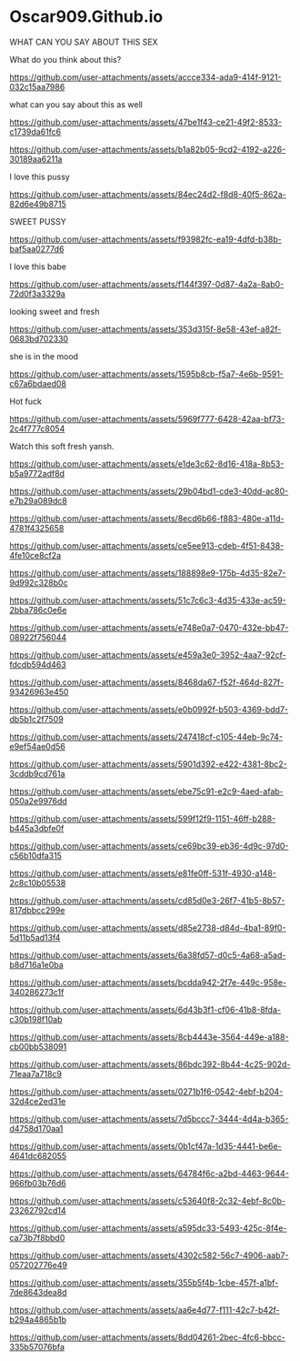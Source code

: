 # Oscar909.Github.io
WHAT CAN YOU SAY ABOUT THIS SEX

What do you think about this?


https://github.com/user-attachments/assets/accce334-ada9-414f-9121-032c15aa7986

what can you say about this as well

https://github.com/user-attachments/assets/47be1f43-ce21-49f2-8533-c1739da61fc6

https://github.com/user-attachments/assets/b1a82b05-9cd2-4192-a226-30189aa6211a

I love this pussy

https://github.com/user-attachments/assets/84ec24d2-f8d8-40f5-862a-82d6e49b8715

SWEET PUSSY

https://github.com/user-attachments/assets/f93982fc-ea19-4dfd-b38b-baf5aa0277d6

I love this babe

https://github.com/user-attachments/assets/f144f397-0d87-4a2a-8ab0-72d0f3a3329a

looking sweet and fresh

https://github.com/user-attachments/assets/353d315f-8e58-43ef-a82f-0683bd702330

she is in the mood

https://github.com/user-attachments/assets/1595b8cb-f5a7-4e6b-9591-c67a6bdaed08

Hot fuck

https://github.com/user-attachments/assets/5969f777-6428-42aa-bf73-2c4f777c8054

Watch this soft fresh yansh.

https://github.com/user-attachments/assets/e1de3c62-8d16-418a-8b53-b5a9772adf8d

https://github.com/user-attachments/assets/29b04bd1-cde3-40dd-ac80-e7b29a089dc8

https://github.com/user-attachments/assets/8ecd6b66-f883-480e-a11d-4781f4325658


https://github.com/user-attachments/assets/ce5ee913-cdeb-4f51-8438-4fe10ce8cf2a


https://github.com/user-attachments/assets/188898e9-175b-4d35-82e7-9d992c328b0c

https://github.com/user-attachments/assets/51c7c6c3-4d35-433e-ac59-2bba786c0e6e

https://github.com/user-attachments/assets/e748e0a7-0470-432e-bb47-08922f756044

https://github.com/user-attachments/assets/e459a3e0-3952-4aa7-92cf-fdcdb594d463

https://github.com/user-attachments/assets/8468da67-f52f-464d-827f-93426963e450

https://github.com/user-attachments/assets/e0b0992f-b503-4369-bdd7-db5b1c2f7509

https://github.com/user-attachments/assets/247418cf-c105-44eb-9c74-e9ef54ae0d56

https://github.com/user-attachments/assets/5901d392-e422-4381-8bc2-3cddb9cd761a

https://github.com/user-attachments/assets/ebe75c91-e2c9-4aed-afab-050a2e9976dd

https://github.com/user-attachments/assets/599f12f9-1151-46ff-b288-b445a3dbfe0f


https://github.com/user-attachments/assets/ce69bc39-eb36-4d9c-97d0-c56b10dfa315

https://github.com/user-attachments/assets/e81fe0ff-531f-4930-a148-2c8c10b05538

https://github.com/user-attachments/assets/cd85d0e3-26f7-41b5-8b57-817dbbcc299e

https://github.com/user-attachments/assets/d85e2738-d84d-4ba1-89f0-5d11b5ad13f4

https://github.com/user-attachments/assets/6a38fd57-d0c5-4a68-a5ad-b8d716a1e0ba

https://github.com/user-attachments/assets/bcdda942-2f7e-449c-958e-340286273c1f

https://github.com/user-attachments/assets/6d43b3f1-cf06-41b8-8fda-c30b198f10ab

https://github.com/user-attachments/assets/8cb4443e-3564-449e-a188-cb00bb538091

https://github.com/user-attachments/assets/86bdc392-8b44-4c25-902d-71eaa7a718c9

https://github.com/user-attachments/assets/0271b1f6-0542-4ebf-b204-32d4ce2ed31e

https://github.com/user-attachments/assets/7d5bccc7-3444-4d4a-b365-d4758d170aa1

https://github.com/user-attachments/assets/0b1cf47a-1d35-4441-be6e-4641dc682055

https://github.com/user-attachments/assets/64784f6c-a2bd-4463-9644-966fb03b76d6

https://github.com/user-attachments/assets/c53640f8-2c32-4ebf-8c0b-23262792cd14

https://github.com/user-attachments/assets/a595dc33-5493-425c-8f4e-ca73b7f8bbd0

https://github.com/user-attachments/assets/4302c582-56c7-4906-aab7-057202776e49

https://github.com/user-attachments/assets/355b5f4b-1cbe-457f-a1bf-7de8643dea8d

https://github.com/user-attachments/assets/aa6e4d77-f111-42c7-b42f-b294a4865b1b

https://github.com/user-attachments/assets/8dd04261-2bec-4fc6-bbcc-335b57076bfa












